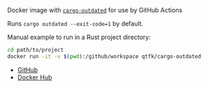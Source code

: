 Docker image with [`cargo-outdated`](https://github.com/kbknapp/cargo-outdated)
for use by GitHub Actions

Runs `cargo outdated --exit-code=1` by default.

Manual example to run in a Rust project directory:

```bash
cd path/to/project
docker run -it -v $(pwd):/github/workspace qtfk/cargo-outdated
```

- [GitHub](https://github.com/qtfkwk/cargo-outdated)
- [Docker Hub](https://hub.docker.com/r/qtfk/cargo-outdated)

